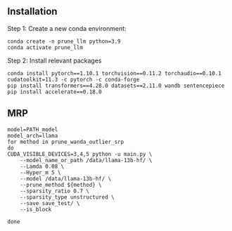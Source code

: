 ## Installation

Step 1: Create a new conda environment:

```
conda create -n prune_llm python=3.9
conda activate prune_llm
```

Step 2: Install relevant packages

```
conda install pytorch==1.10.1 torchvision==0.11.2 torchaudio==0.10.1 cudatoolkit=11.3 -c pytorch -c conda-forge
pip install transformers==4.28.0 datasets==2.11.0 wandb sentencepiece
pip install accelerate==0.18.0
```

## MRP
```
model=PATH_model
model_arch=llama
for method in prune_wanda_outlier_srp
do
CUDA_VISIBLE_DEVICES=3,4,5 python -u main.py \
    --model_name_or_path /data/llama-13b-hf/ \
    --Lamda 0.08 \
    --Hyper_m 5 \
    --model /data/llama-13b-hf/ \
    --prune_method ${method} \
    --sparsity_ratio 0.7 \
    --sparsity_type unstructured \
    --save save_test/ \
    --is_block 

done
```
